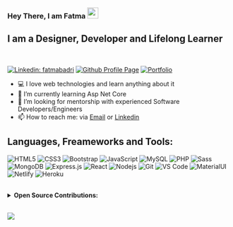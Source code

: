 ### Hey There, I am Fatma <img src="https://media.giphy.com/media/hvRJCLFzcasrR4ia7z/giphy.gif" width="25px">

## I am a Designer, Developer and Lifelong Learner

<br />

[![Linkedin: fatmabadri](https://img.shields.io/badge/-fatmabadri-blue?style=flat-square&logo=Linkedin&logoColor=white&link=https://www.linkedin.com/in/fatmabadri/)](https://www.linkedin.com/in/fatmabadri/)
[![Github Profile Page](https://img.shields.io/badge/-fatmabadri-blue?style=flat-square&logo=Github&logoColor=white&link=https://fatmabadri.github.io/)](https://fatmabadri.github.io/)
[![Portfolio](https://img.shields.io/badge/-portfolio-blue?style=flat-square&logo=React&logoColor=white&link=https://fatma-reactportfolio-netlify.com/)](https://fatma-reactportfolio.netlify.app/)




<!-- - 🔭 I’m currently studying Software Development at British Columbia Institute of Technology -->
- 💻 I love web technologies and learn anything about it
- 🌱 I’m currently learning Asp Net Core 
- 🤔 I’m looking for mentorship with experienced Software Developers/Engineers
- 📫 How to reach me: via [Email](mailto:fbadri@my.bcit.ca) or [Linkedin](https://www.linkedin.com/in/fatmabadri/)
<!-- - 🔨 I'm currently contributing on the existing projects.  -->
<!-- - 👯 I’m collaborating on ........ -->
<!-- - 💞️ I’m looking to collaborate on cool projects with real-world use cases -->
<!-- Resume -->


## Languages, Freameworks and Tools:
![HTML5](https://img.shields.io/badge/-HTML5-E34F26?style=flat-square&logo=html5&logoColor=white)
![CSS3](https://img.shields.io/badge/-CSS3-1572B6?style=flat-square&logo=css3)
![Bootstrap](https://img.shields.io/badge/-Bootstrap-563D7C?style=flat-square&logo=bootstrap)
![JavaScript](https://img.shields.io/badge/-JavaScript-%23F7DF1C?style=flat-square&logo=javascript&logoColor=000000&labelColor=%23F7DF1C&color=%23FFCE5A)
![MySQL](https://img.shields.io/badge/-MySQL-black?style=flat-square&logo=mysqlColor=f5f5f5)
![PHP](https://img.shields.io/badge/-PHP-8993be?style=flat-square&logo=php)
![Sass](https://img.shields.io/badge/-Sass-%23CC6699?style=flat-square&logo=sass&logoColor=ffffff)
![MongoDB](https://img.shields.io/badge/-MongoDB-white?style=flat-square&logo=mongodb&logoColor=f5f5f5)
![Express.js](https://img.shields.io/badge/-Expressjs-white?style=flat-square&logo=expressjs&logoColor=f5f5f5)
![React](https://img.shields.io/badge/-React-%23282C34?style=flat-square&logo=react)
![Nodejs](https://img.shields.io/badge/-Nodejs-green?style=flat-square&logo=Node.js)
![Git](https://img.shields.io/badge/-Git-%23F05032?style=flat-square&logo=git&logoColor=%23ffffff)
![VS Code](https://img.shields.io/badge/-VSCode-%23007ACC?style=flat-square&logo=visual-studio-code)
![MaterialUI](https://img.shields.io/badge/-MatrialUI-0081CB?style=flat-square&logo=material-UI)
![Netlify](https://img.shields.io/badge/-Netlify-%2300C7B7?style=flat-square&logo=netlify&logoColor=ffffff)
![Heroku](https://img.shields.io/badge/-Heroku-430098?style=flat-square&logo=heroku)
<!--![Postman](https://img.shields.io/badge/Postman-black?style=flat-square&logo=postman)
![Android](https://img.shields.io/badge/Android-05150C?style=flat-square&logo=android)
![PostgreSQL](https://img.shields.io/badge/-PostgreSQL-336791?style=flat-square&logo=postgresql)
![GraphQL](https://img.shields.io/badge/-GraphQL-E10098?style=flat-square&logo=graphql)
![Docker](https://img.shields.io/badge/-Docker-black?style=flat-square&logo=docker)
![PostgreSQL](https://img.shields.io/badge/-PostgreSQL-336791?style=flat-square&logo=postgresql)
![Amazon AWS](https://img.shields.io/badge/Amazon%20AWS-232F3E?style=flat-square&logo=amazon-aws)
![Microsoft Azure](https://img.shields.io/badge/Microsoft%20Azure-232F7E?style=flat-square&logo=microsoft-azure)
![Google Cloud](https://img.shields.io/badge/Google%20Cloud-black?style=flat-square&logo=google-cloud) -->

<br />

<details>
    <summary>
        <strong>Open Source Contributions:</strong>
    </summary>

- Translation of [React Website](https://reactjs.org/) into [Turkish](https://tr.reactjs.org/)
    - [Accessibility](https://tr.reactjs.org/docs/accessibility.html)    
    - [Integrating with Other Libraries](https://tr.reactjs.org/docs/integrating-with-other-libraries.html)

- Translation of [Modern Javascript](https://javascript.info/) into [Turkish](https://tr.javascript.info/)
    - [Modifying the document](https://tr.javascript.info/modifying-document)

</details>


<!-- ## Github Stats:  -->
<!-- ## Most Used languages:  -->

<br />



![](https://visitor-badge.glitch.me/badge?page_id=fatmabadri.fatmabadri)


<!--
**fatmabadri/fatmabadri** is a ✨ _special_ ✨ repository because its `README.md` (this file) appears on your GitHub profile.
Here are some ideas to get you started:
- 🔭 I’m currently working on ...
- 🌱 I’m currently learning ...
- 👯 I’m looking to collaborate on ...
- 🤔 I’m looking for help with ...
- 💬 Ask me about ...
- 📫 How to reach me: ...
- 😄 Pronouns: ...
- ⚡ Fun fact: ...
-->
